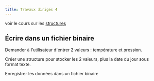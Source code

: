```yaml
---
title: Travaux dirigés 4
---
```


voir le cours sur les [structures](../structure)

## Écrire dans un fichier binaire

Demander à l'utilisateur d'entrer 2 valeurs : température et pression.

Créer une structure pour stocker les 2 valeurs, plus la date du jour sous format texte.

Enregistrer les données dans un fichier binaire
